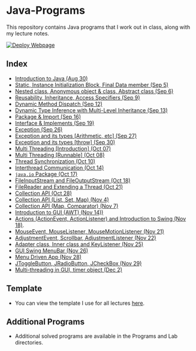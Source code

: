 # Java-Programs

This repository contains Java programs that I work out in class, along with my lecture notes.

[![Deploy Webpage](https://github.com/kbdharun/Java-Programs/actions/workflows/pages.yml/badge.svg)](https://github.com/kbdharun/Java-Programs/actions/workflows/pages.yml)

## Index

- [Introduction to Java (Aug 30)](Class/Aug_30_class/notes.md)
- [Static, Instance Initialization Block, Final Data member (Sep 5)](Class/Sep_5_class/notes.md)
- [Nested class, Anonymous object & class, Abstract class (Sep 6)](Class/Sep_6_class/notes.md)
- [Reusability, Inheritance, Access Specifiers (Sep 9)](Class/Sep_9_class/notes.md)
- [Dynamic Method Dispatch (Sep 12)](Class/Sep_12_class/notes.md)
- [Dynamic Type Inference with Multi-Level Inheritance (Sep 13)](Class/Sep_13_class/notes.md)
- [Package & Import (Sep 16)](Class/Sep_16_class/notes.md)
- [Interface & Implements (Sep 19)](Class/Sep_19_class/notes.md)
- [Exception (Sep 26)](Class/Sep_26_class/notes.md)
- [Exception and its types [Arithmetic, etc] (Sep 27)](Class/Sep_27_class/notes.md)
- [Exception and its types [throw] (Sep 30)](Class/Sep_30_class/notes.md)
- [Multi Threading [Introduction] (Oct 07)](Class/Oct_07_class/notes.md)
- [Multi Threading [Runnable] (Oct 08)](Class/Oct_08_class/notes.md)
- [Thread Synchronization (Oct 10)](Class/Oct_10_class/notes.md)
- [Interthread Communication (Oct 14)](Class/Oct_14_class/notes.md)
- [`java.io` Package (Oct 17)](Class/Oct_17_class/notes.md)
- [FileInputStream and FileOutputStream (Oct 18)](Class/Oct_18_class/notes.md)
- [FileReader and Extending a Thread (Oct 21)](Class/Oct_21_class/notes.md)
- [Collection API (Oct 28)](Class/Oct_28_class/notes.md)
- [ Collection API (List, Set, Map) (Nov 4)](Class/Nov_04_class/notes.md)
- [ Collection API (Map, Comparator) (Nov 7)](Class/Nov_07_class/notes.md)
- [Introduction to GUI (AWT) (Nov 14))](Class/Nov_14_class/notes.md)
- [Actions (ActionEvent, ActionListener) and Introduction to Swing (Nov 18)](Class/Nov_18_class/notes.md).
- [MouseEvent, MouseListener, MouseMotionListener (Nov 21)](Class/Nov_21_class/notes.md)
- [AdjustmentEvent, Scrollbar, AdjustmentListener (Nov 22)](Class/Nov_22_class/notes.md)
- [Adapter class, Inner class and KeyListener (Nov 25)](Class/Nov_25_class/notes.md)
- [GUI Swing MenuBar (Nov 26)](Class/Nov_26_class/notes.md)
- [Menu Driven App (Nov 28)](Class/Nov_28_class/notes.md)
- [JToggleButton, JRadioButton, JCheckBox (Nov 29)](Class/Nov_29_class/notes.md)
- [Multi-threading in GUI, timer object (Dec 2)](Class/Dec_02_class/notes.md)

## Template

- You can view the template I use for all lectures [here](TEMPLATE.md).

## Additional Programs

- Additional solved programs are available in the Programs and Lab directories.

